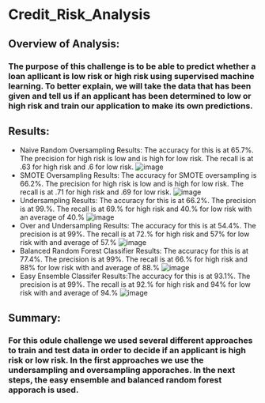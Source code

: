 # Credit_Risk_Analysis
## Overview of Analysis:
### The purpose of this challenge is to be able to predict whether a loan apllicant is low risk or high risk using supervised machine learning. To better explain, we will take the data that has been given and tell us if an applicant has been determined to low or high risk and train our application to make its own predictions.
## Results:
* Naive Random Oversampling Results: The accuracy for this is at 65.7%. The precision for high risk is low and is high for low risk. The recall is at .63 for high risk and .6 for low risk.
![image](https://user-images.githubusercontent.com/112527054/212568275-2c4556bf-8355-49db-8493-e6ccb4d4e85b.png)
* SMOTE Oversampling Results: The accuracy for SMOTE oversampling is 66.2%.  The precision for high risk is low and is high for low risk. The recall is at .71 for high risk and .69 for low risk.
![image](https://user-images.githubusercontent.com/112527054/212568699-6ae68cae-505c-4b44-80c1-7c90334350df.png)
* Undersampling Results: The accuracy for this is at 66.2%. The precision is at 99.%. The recall is at 69.% for high risk and 40.% for low risk with an average of 40.%
![image](https://user-images.githubusercontent.com/112527054/212568813-5afd0492-49a5-4d78-b0de-c8afb9d4f111.png)
* Over and Undersampling Results: The accuracy for this is at 54.4%. The precision is at 99%. The recall is at 72.% for high risk and 57% for low risk with and average of 57.%
![image](https://user-images.githubusercontent.com/112527054/212568996-958b2dc3-7676-45a3-b7fd-b97b7db7f592.png)
* Balanced Random Forest Classifier Results: The accuracy for this is at 77.4%. The precision is at 99%. The recall is at 66.% for high risk and 88% for low risk with and average of 88.%
![image](https://user-images.githubusercontent.com/112527054/212569465-fb5d6c8c-cf03-43be-927d-f5f0757fdcb1.png)
* Easy Ensemble Classifer Results:The accuracy for this is at 93.1%. The precision is at 99%. The recall is at 92.% for high risk and 94% for low risk with and average of 94.%
![image](https://user-images.githubusercontent.com/112527054/212569538-ab805459-722c-41be-b96a-69b1c3755cd3.png)
## Summary:
### For this odule challenge we used several different approaches to train and test data in order to decide if an applicant is high risk or low risk. In the first approaches we use the undersampling and oversampling apporaches. In the next steps, the easy ensemble and balanced random forest apporach is used.
